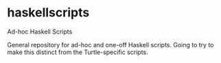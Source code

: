 # haskellscripts
Ad-hoc Haskell Scripts

General repository for ad-hoc and one-off Haskell scripts.
Going to try to make this distinct from the Turtle-specific scripts.
